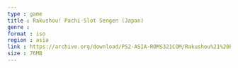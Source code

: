 ```yaml
---
type : game
title : Rakushou! Pachi-Slot Sengen (Japan)
genre : 
format : iso
region : asia
link : https://archive.org/download/PS2-ASIA-ROMS321COM/Rakushou%21%20Pachi-Slot%20Sengen%20%28Japan%29.7z
size : 76MB
---
```

